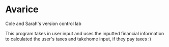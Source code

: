 # Avarice
Cole and Sarah's version control lab


This program takes in user input and uses the inputted financial information to calculated the user's taxes and takehome input, if they pay taxes :)
